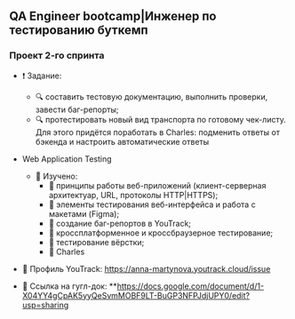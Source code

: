 
## QA Engineer bootcamp|Инженер по тестированию буткемп
### Проект 2-го спринта
- ❗️ Задание:
   - 🔍 составить тестовую документацию, выполнить проверки, завести баг-репорты;
   - 🔍 протестировать новый вид транспорта по готовому чек-листу. Для этого придётся поработать в Charles: подменить ответы от бэкенда и настроить автоматические ответы

- Web Application Testing
   - 📍 Изучено:
        - 📎 принципы работы веб-приложений (клиент-серверная архитектуар, URL, протоколы HTTP|HTTPS);
        - 📎 элементы тестирования веб-интерфейса и работа с макетами (Figma);
        - 📎 создание баг-репортов в YouTrack;
        - 📎 кроссплатформенное и кроссбраузерное тестирование;
        - 📎 тестирование вёрстки;
        - 📎 Charles


- 📌 Профиль YouTrack: https://anna-martynova.youtrack.cloud/issue
- 📌 Ссылка на гугл-док: **https://docs.google.com/document/d/1-X04YY4gCpAK5yyQeSvmMOBF9LT-BuGP3NFPJdjUPY0/edit?usp=sharing
